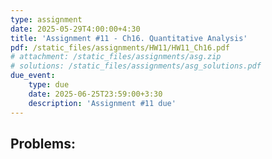 ```yaml
---
type: assignment
date: 2025-05-29T4:00:00+4:30
title: 'Assignment #11 - Ch16. Quantitative Analysis'
pdf: /static_files/assignments/HW11/HW11_Ch16.pdf
# attachment: /static_files/assignments/asg.zip
# solutions: /static_files/assignments/asg_solutions.pdf
due_event: 
    type: due
    date: 2025-06-25T23:59:00+3:30
    description: 'Assignment #11 due'
---
```


## Problems:

